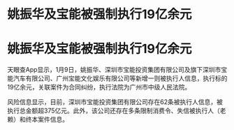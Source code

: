 # 姚振华及宝能被强制执行19亿余元

# 姚振华及宝能被强制执行19亿余元

天眼查App显示，1月9日，姚振华、深圳市宝能投资集团有限公司及旗下深圳市宝能汽车有限公司、广州宝能文化娱乐有限公司等新增一则被执行人信息，执行标的19亿余元，关联案件为合同纠纷，执行法院为广州市中级人民法院。

风险信息显示，目前，深圳市宝能投资集团有限公司存在62条被执行人信息，被执行总金额超375亿元。此外，该公司还存在多条限制消费令、失信被执行人（老赖）和终本案件信息。


